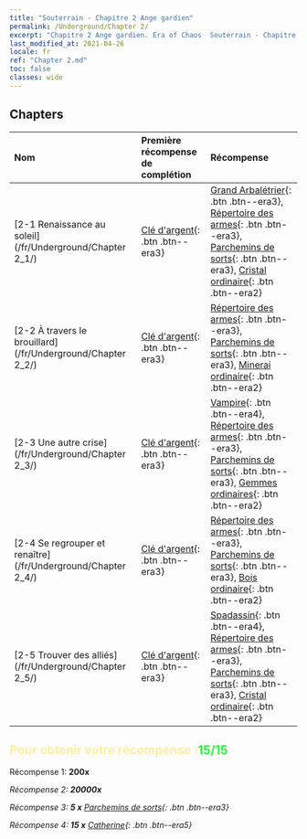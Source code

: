 ```yaml
---
title: "Souterrain - Chapitre 2 Ange gardien"
permalink: /Underground/Chapter 2/
excerpt: "Chapitre 2 Ange gardien. Era of Chaos  Souterrain - Chapitre 2. Ange gardien"
last_modified_at: 2021-04-26
locale: fr
ref: "Chapter 2.md"
toc: false
classes: wide
---
```


## Chapters

  | Nom |  Première récompense de complétion | Récompense |
  |:------------|:------------|:------------| 
  | [2-1 Renaissance au soleil](/fr/Underground/Chapter 2_1/) | [Clé d'argent](/ItemsFR/con_693/){: .btn .btn--era3} | [Grand Arbalétrier](/ItemsFR/unt_191/){: .btn .btn--era3}, [Répertoire des armes](/ItemsFR/mat_18/){: .btn .btn--era3}, [Parchemins de sorts](/ItemsFR/con_694/){: .btn .btn--era3}, [Cristal ordinaire](/ItemsFR/mat_11/){: .btn .btn--era2} |
  | [2-2 À travers le brouillard](/fr/Underground/Chapter 2_2/) | [Clé d'argent](/ItemsFR/con_693/){: .btn .btn--era3} | [Répertoire des armes](/ItemsFR/mat_18/){: .btn .btn--era3}, [Parchemins de sorts](/ItemsFR/con_694/){: .btn .btn--era3}, [Minerai ordinaire](/ItemsFR/mat_6/){: .btn .btn--era2} |
  | [2-3 Une autre crise](/fr/Underground/Chapter 2_3/) | [Clé d'argent](/ItemsFR/con_693/){: .btn .btn--era3} | [Vampire](/ItemsFR/unt_211/){: .btn .btn--era4}, [Répertoire des armes](/ItemsFR/mat_18/){: .btn .btn--era3}, [Parchemins de sorts](/ItemsFR/con_694/){: .btn .btn--era3}, [Gemmes ordinaires](/ItemsFR/mat_10/){: .btn .btn--era2} |
  | [2-4 Se regrouper et renaître](/fr/Underground/Chapter 2_4/) | [Clé d'argent](/ItemsFR/con_693/){: .btn .btn--era3} | [Répertoire des armes](/ItemsFR/mat_18/){: .btn .btn--era3}, [Parchemins de sorts](/ItemsFR/con_694/){: .btn .btn--era3}, [Bois ordinaire](/ItemsFR/mat_7/){: .btn .btn--era2} |
  | [2-5 Trouver des alliés](/fr/Underground/Chapter 2_5/) | [Clé d'argent](/ItemsFR/con_693/){: .btn .btn--era3} | [Spadassin](/ItemsFR/unt_193/){: .btn .btn--era4}, [Répertoire des armes](/ItemsFR/mat_18/){: .btn .btn--era3}, [Parchemins de sorts](/ItemsFR/con_694/){: .btn .btn--era3}, [Cristal ordinaire](/ItemsFR/mat_11/){: .btn .btn--era2} |


## <span style="color: #ffeea0">Pour obtenir votre récompense :</span><span style="color: #27f73a">15/15</span>

 Récompense 1:  **200x** <i class="fas fa-gem"/>

 Récompense 2:  **20000x** <i class="fas fa-coins"/>

 Récompense 3: **5 x** [Parchemins de sorts](/ItemsFR/con_694/){: .btn .btn--era3}

 Récompense 4: **15 x** [Catherine](/ItemsFR/her_361/){: .btn .btn--era5}

